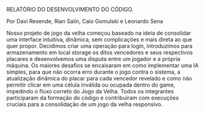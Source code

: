 RELATÓRIO DO DESENVOLVIMENTO DO CÓDIGO.

Por Davi Resende, Rian Salin, Caio Gomulski e Leonardo Sena

  Nosso projeto de jogo da velha começou baseado na ideia de consolidar uma interface intuitiva, dinâmica, sem complicações e mais direta ao que quer propor. Decidimos criar uma operação para login, introduzimos para armazenamento em local storage os ditos vencedores e seus respectivos placares e desenvolvemos uma disputa entre um jogador e a própria máquina. Os maiores desafios se encaixaram em como implementar uma IA simples, para que não ocorra erro durante o jogo contra o sistema, a atualização dinâmica do placar para cada vencedor revelado e como não permitir clicar em uma célula inválida ou ocupada dentro do game, impedindo o fluxo correto do Jogo da Velha.
Todos os integrantes participaram da formação do código e contribuíram com execuções cruciais para a consolidação de um jogo da velha responsivo.

